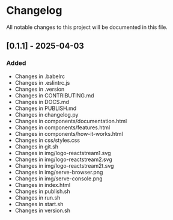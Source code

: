 # Changelog

All notable changes to this project will be documented in this file.

## [0.1.1] - 2025-04-03

### Added
- Changes in .babelrc
- Changes in .eslintrc.js
- Changes in .version
- Changes in CONTRIBUTING.md
- Changes in DOCS.md
- Changes in PUBLISH.md
- Changes in changelog.py
- Changes in components/documentation.html
- Changes in components/features.html
- Changes in components/how-it-works.html
- Changes in css/styles.css
- Changes in git.sh
- Changes in img/logo-reactstream1.svg
- Changes in img/logo-reactstream2.svg
- Changes in img/logo-reactstream2t.svg
- Changes in img/serve-browser.png
- Changes in img/serve-console.png
- Changes in index.html
- Changes in publish.sh
- Changes in run.sh
- Changes in start.sh
- Changes in version.sh

